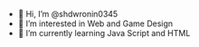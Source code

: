 - 👋 Hi, I’m @shdwronin0345
- 👀 I’m interested in Web and Game Design
- 🌱 I’m currently learning Java Script and HTML

<!---
shdwronin0345/shdwronin0345 is a ✨ special ✨ repository because its `README.md` (this file) appears on your GitHub profile.
You can click the Preview link to take a look at your changes.
--->
